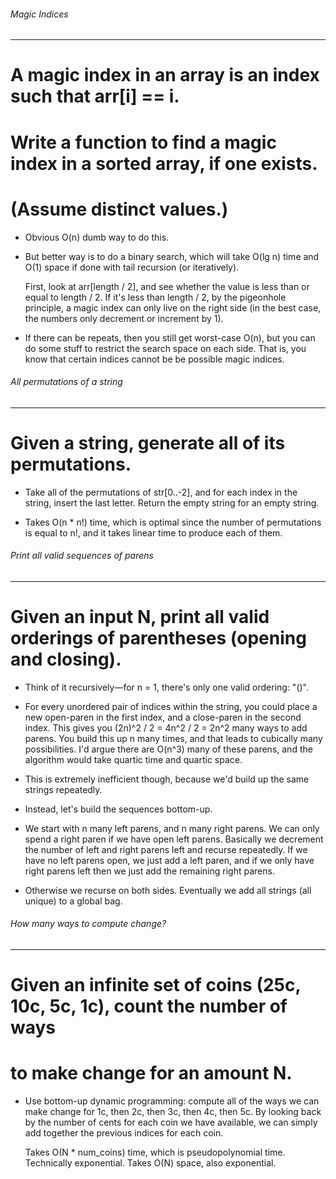 ###### Magic Indices
--------
# A magic index in an array is an index such that arr[i] == i.
# Write a function to find a magic index in a sorted array, if one exists.
# (Assume distinct values.)

* Obvious O(n) dumb way to do this.

* But better way is to do a binary search, which will take O(lg n) time and O(1)
  space if done with tail recursion (or iteratively).

  First, look at arr[length / 2], and see whether the value is less than or equal to
  length / 2. If it's less than length / 2, by the pigeonhole principle,
  a magic index can only live on the right side (in the best case, the numbers
  only decrement or increment by 1).

* If there can be repeats, then you still get worst-case O(n), but you can do
  some stuff to restrict the search space on each side. That is, you know that certain
  indices cannot be be possible magic indices.

###### All permutations of a string
--------
# Given a string, generate all of its permutations.

* Take all of the permutations of str[0..-2], and for each index in the string,
  insert the last letter. Return the empty string for an empty string.

* Takes O(n * n!) time, which is optimal since the number of permutations is
  equal to n!, and it takes linear time to produce each of them.

###### Print all valid sequences of parens
--------
# Given an input N, print all valid orderings of parentheses (opening and closing).

* Think of it recursively—for n = 1, there's only one valid ordering: "()".

* For every unordered pair of indices within the string, you could place a new
  open-paren in the first index, and a close-paren in the second index. This gives
  you (2n)^2 / 2 = 4n^2 / 2 = 2n^2 many ways to add parens. You build this up
  n many times, and that leads to cubically many possibilities. I'd argue there are
  O(n^3) many of these parens, and the algorithm would take quartic time and quartic space.

* This is extremely inefficient though, because we'd build up the same strings repeatedly.

* Instead, let's build the sequences bottom-up.

* We start with n many left parens, and n many right parens. We can only spend a right paren
  if we have open left parens. Basically we decrement the number of left and right parens left
  and recurse repeatedly. If we have no left parens open, we just add a left paren,
  and if we only have right parens left then we just add the remaining right parens.

* Otherwise we recurse on both sides. Eventually we add all strings (all unique) to
  a global bag.

###### How many ways to compute change?
--------
# Given an infinite set of coins (25c, 10c, 5c, 1c), count the number of ways
# to make change for an amount N.

* Use bottom-up dynamic programming: compute all of the ways we can make change
  for 1c, then 2c, then 3c, then 4c, then 5c. By looking back by the number of
  cents for each coin we have available, we can simply add together the previous
  indices for each coin.

  Takes O(N * num_coins) time, which is pseudopolynomial time. Technically exponential.
  Takes O(N) space, also exponential.
